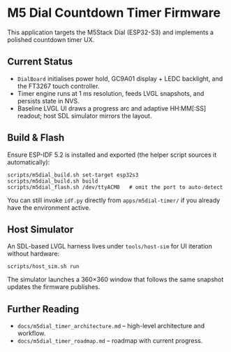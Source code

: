 # M5 Dial Countdown Timer Firmware

This application targets the M5Stack Dial (ESP32-S3) and implements a polished countdown timer UX.

## Current Status

- `DialBoard` initialises power hold, GC9A01 display + LEDC backlight, and the FT3267 touch controller.
- Timer engine runs at 1 ms resolution, feeds LVGL snapshots, and persists state in NVS.
- Baseline LVGL UI draws a progress arc and adaptive HH:MM[:SS] readout; host SDL simulator mirrors the layout.

## Build & Flash

Ensure ESP-IDF 5.2 is installed and exported (the helper script sources it automatically):

```
scripts/m5dial_build.sh set-target esp32s3
scripts/m5dial_build.sh build
scripts/m5dial_flash.sh /dev/ttyACM0   # omit the port to auto-detect
```

You can still invoke `idf.py` directly from `apps/m5dial-timer/` if you already have the environment active.

## Host Simulator

An SDL-based LVGL harness lives under `tools/host-sim` for UI iteration without hardware:

```
scripts/host_sim.sh run
```

The simulator launches a 360×360 window that follows the same snapshot updates the firmware publishes.

## Further Reading

- `docs/m5dial_timer_architecture.md` – high-level architecture and workflow.
- `docs/m5dial_timer_roadmap.md` – roadmap with current progress.
